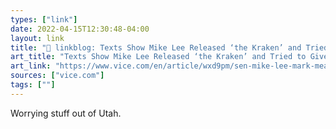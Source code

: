```yaml
---
types: ["link"]
date: 2022-04-15T12:30:48-04:00
layout: link
title: "🔗 linkblog: Texts Show Mike Lee Released ‘the Kraken’ and Tried to Give Trump a Smarter Coup Plan'"
art_title: "Texts Show Mike Lee Released ‘the Kraken’ and Tried to Give Trump a Smarter Coup Plan"
art_link: "https://www.vice.com/en/article/wxd9pm/sen-mike-lee-mark-meadows-election"
sources: ["vice.com"]
tags: [""]
---
```

Worrying stuff out of Utah.
